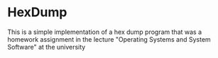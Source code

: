 # HexDump
This is a simple implementation of a hex dump program that was a homework assignment in the lecture "Operating Systems and System Software" at the university 
